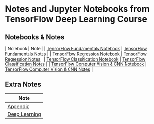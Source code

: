 # Notes and Jupyter Notebooks from TensorFlow Deep Learning Course

## Notebooks & Notes

| Notebook | Note |
| [TensorFlow Fundamentals Notebook](https://github.com/abatomunkuev/tensorflow_deep_learning_notes/blob/master/Notebooks/00_tensorflow_fundamentals.ipynb) | [TensorFlow Fundamentals Notes](https://github.com/abatomunkuev/tensorflow_deep_learning_notes/blob/master/Notes/TensorFlow_Fundamentals.pdf) |
| [TensorFlow Regression Notebook](https://github.com/abatomunkuev/tensorflow_deep_learning_notes/blob/master/Notebooks/01_tensorflow_neural_network_regression.ipynb) | [TensorFlow Regression Notes](https://github.com/abatomunkuev/tensorflow_deep_learning_notes/blob/master/Notes/TensorFlow_Regression.pdf) |
| [TensorFlow Classification Notebook](https://github.com/abatomunkuev/tensorflow_deep_learning_notes/blob/master/Notebooks/02_tensorflow_neural_network_classification.ipynb) | [TensorFlow Classification Notes](https://github.com/abatomunkuev/tensorflow_deep_learning_notes/blob/master/Notes/TensorFlow_Classification.pdf) |
| [TensorFlow Computer Vision & CNN Notebook](https://github.com/abatomunkuev/tensorflow_deep_learning_notes/blob/master/Notebooks/03_introduction_to_computer_vision_with_tensorflow.ipynb) | [TensorFlow Computer Vision & CNN Notes](https://github.com/abatomunkuev/tensorflow_deep_learning_notes/blob/master/Notes/TensorFlow_Computer_Vision_CNN.pdf) |


## Extra Notes

| Note |
| ----- | 
| [Appendix](https://github.com/abatomunkuev/tensorflow_deep_learning_notes/blob/master/Notes/Appendix.pdf)| 
| [Deep Learning](https://github.com/abatomunkuev/tensorflow_deep_learning_notes/blob/master/Notes/Deep_Learning.pdf) |
